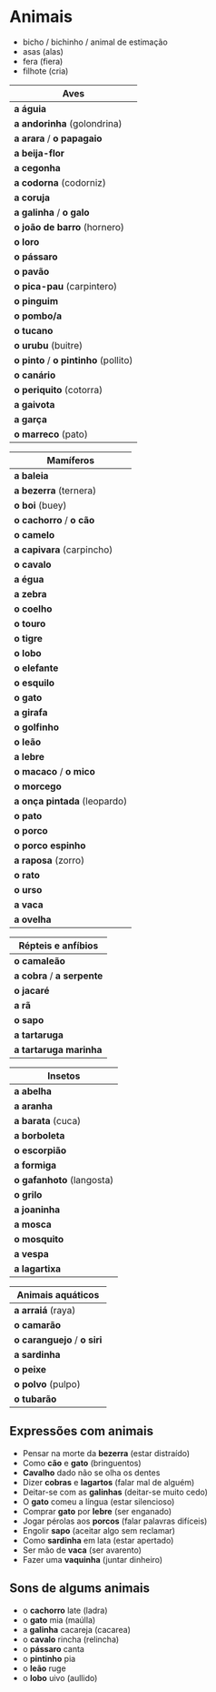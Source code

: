 # Animais

* bicho / bichinho / animal de estimação
* asas (alas)
* fera (fiera)
* filhote (cria)

| Aves |
| -- |
| **a águia** |
| **a andorinha** (golondrina) |
| **a arara** / **o papagaio** |
| **a beija-flor** |
| **a cegonha** |
| **a codorna** (codorniz) |
| **a coruja** |
| **a galinha** / **o galo** |
| **o joão de barro** (hornero) |
| **o loro** |
| **o pássaro** |
| **o pavão** |
| **o pica-pau** (carpintero) |
| **o pinguim** |
| **o pombo/a** |
| **o tucano** |
| **o urubu** (buitre) |
| **o pinto** / **o pintinho** (pollito) |
| **o canário** |
| **o periquito** (cotorra) |
| **a gaivota** |
| **a garça** |
| **o marreco** (pato) |

| Mamíferos |
| -- |
| **a baleia** |
| **a bezerra** (ternera) |
| **o boi** (buey) |
| **o cachorro** / **o cão** |
| **o camelo** |
| **a capivara** (carpincho) |
| **o cavalo** |
| **a égua** |
| **a zebra** |
| **o coelho** |
| **o touro**  |
| **o tigre**  |
| **o lobo**   |
| **o elefante** |
| **o esquilo** |
| **o gato** |
| **a girafa** |
| **o golfinho** |
| **o leão** |
| **a lebre** |
| **o macaco** / **o mico** |
| **o morcego** |
| **a onça pintada** (leopardo) |
| **o pato** |
| **o porco** |
| **o porco espinho** |
| **a raposa** (zorro) |
| **o rato** |
| **o urso** |
| **a vaca** |
| **a ovelha** |

| Répteis e anfíbios |
| -- |
| **o camaleão** |
| **a cobra** / **a serpente** |
| **o jacaré** |
| **a rã** |
| **o sapo** |
| **a tartaruga** |
| **a tartaruga marinha** |

| Insetos |
| -- |
| **a abelha** |
| **a aranha** |
| **a barata** (cuca) |
| **a borboleta** |
| **o escorpião** |
| **a formiga** |
| **o gafanhoto** (langosta) |
| **o grilo** |
| **a joaninha** |
| **a mosca** |
| **o mosquito** |
| **a vespa** |
| **a lagartixa** |

| Animais aquáticos |
| -- |
| **a arraiá** (raya) |
| **o camarão** |
| **o caranguejo** / **o siri** |
| **a sardinha** |
| **o peixe** |
| **o polvo** (pulpo) |
| **o tubarão** |

## Expressões com animais

* Pensar na morte da **bezerra** (estar distraído)
* Como **cão** e **gato** (bringuentos)
* **Cavalho** dado não se olha os dentes
* Dizer **cobras** e **lagartos** (falar mal de alguém)
* Deitar-se com as **galinhas** (deitar-se muito cedo)
* O **gato** comeu a língua (estar silencioso)
* Comprar **gato** por **lebre** (ser enganado)
* Jogar pérolas aos **porcos** (falar palavras difíceis)
* Engolir **sapo** (aceitar algo sem reclamar)
* Como **sardinha** em lata (estar apertado)
* Ser mão de **vaca** (ser avarento)
* Fazer uma **vaquinha** (juntar dinheiro)

## Sons de algums animais

* o **cachorro** late (ladra)
* o **gato** mia (maúlla)
* a **galinha** cacareja (cacarea)
* o **cavalo** rincha (relincha)
* o **pássaro** canta
* o **pintinho** pia
* o **leão** ruge
* o **lobo** uivo (aullido)
